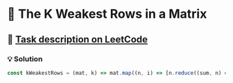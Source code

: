 # 📝 The K Weakest Rows in a Matrix

## 🔗 [Task description on LeetCode](https://leetcode.com/problems/the-k-weakest-rows-in-a-matrix/description/)

### 💡 Solution

```javascript
const kWeakestRows = (mat, k) => mat.map((n, i) => [n.reduce((sum, n) => sum + n, 0), i]).sort((a, b) => a[0] - b[0]).map(n => n[1]).slice(0, k);
```
